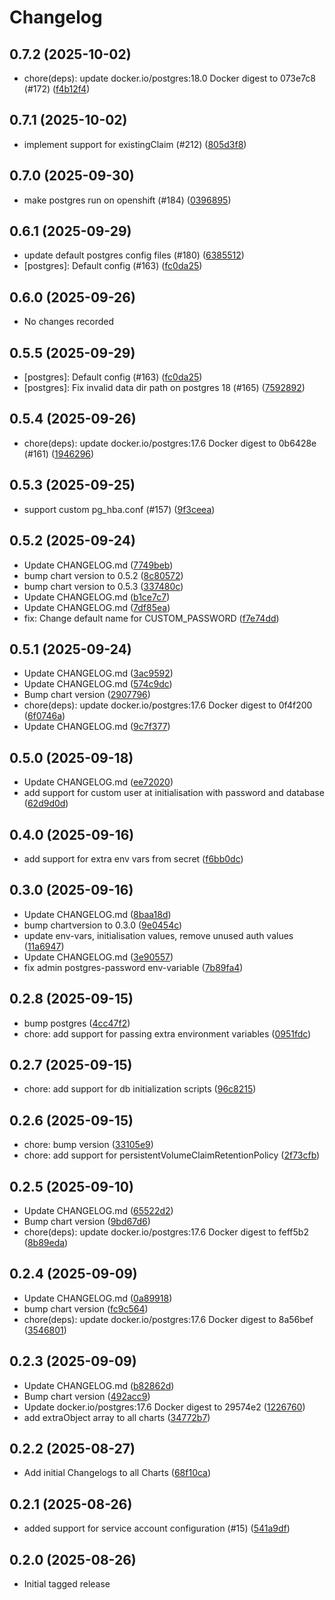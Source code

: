 # Changelog


## 0.7.2 (2025-10-02)

* chore(deps): update docker.io/postgres:18.0 Docker digest to 073e7c8 (#172) ([f4b12f4](https://github.com/rsaladra/helm-charts/commit/f4b12f4))

## 0.7.1 (2025-10-02)

* implement support for existingClaim (#212) ([805d3f8](https://github.com/rsaladra/helm-charts/commit/805d3f8))

## 0.7.0 (2025-09-30)

* make postgres run on openshift (#184) ([0396895](https://github.com/rsaladra/helm-charts/commit/0396895))

## 0.6.1 (2025-09-29)

* update default postgres config files (#180) ([6385512](https://github.com/rsaladra/helm-charts/commit/6385512))
* [postgres]: Default config (#163) ([fc0da25](https://github.com/rsaladra/helm-charts/commit/fc0da25))

## 0.6.0 (2025-09-26)

* No changes recorded

## 0.5.5 (2025-09-29)

* [postgres]: Default config (#163) ([fc0da25](https://github.com/rsaladra/helm-charts/commit/fc0da25))
* [postgres]: Fix invalid data dir path on postgres 18 (#165) ([7592892](https://github.com/rsaladra/helm-charts/commit/7592892))

## 0.5.4 (2025-09-26)

* chore(deps): update docker.io/postgres:17.6 Docker digest to 0b6428e (#161) ([1946296](https://github.com/rsaladra/helm-charts/commit/1946296))

## 0.5.3 (2025-09-25)

* support custom pg_hba.conf (#157) ([9f3ceea](https://github.com/rsaladra/helm-charts/commit/9f3ceea))

## 0.5.2 (2025-09-24)

* Update CHANGELOG.md ([7749beb](https://github.com/rsaladra/helm-charts/commit/7749beb))
* bump chart version to 0.5.2 ([8c80572](https://github.com/rsaladra/helm-charts/commit/8c80572))
* bump chart version to 0.5.3 ([337480c](https://github.com/rsaladra/helm-charts/commit/337480c))
* Update CHANGELOG.md ([b1ce7c7](https://github.com/rsaladra/helm-charts/commit/b1ce7c7))
* Update CHANGELOG.md ([7df85ea](https://github.com/rsaladra/helm-charts/commit/7df85ea))
* fix: Change default name for CUSTOM_PASSWORD ([f7e74dd](https://github.com/rsaladra/helm-charts/commit/f7e74dd))

## 0.5.1 (2025-09-24)

* Update CHANGELOG.md ([3ac9592](https://github.com/rsaladra/helm-charts/commit/3ac9592))
* Update CHANGELOG.md ([574c9dc](https://github.com/rsaladra/helm-charts/commit/574c9dc))
* Bump chart version ([2907796](https://github.com/rsaladra/helm-charts/commit/2907796))
* chore(deps): update docker.io/postgres:17.6 Docker digest to 0f4f200 ([6f0746a](https://github.com/rsaladra/helm-charts/commit/6f0746a))
* Update CHANGELOG.md ([9c7f377](https://github.com/rsaladra/helm-charts/commit/9c7f377))

## 0.5.0 (2025-09-18)

* Update CHANGELOG.md ([ee72020](https://github.com/rsaladra/helm-charts/commit/ee72020))
* add support for custom user at initialisation with password and database ([62d9d0d](https://github.com/rsaladra/helm-charts/commit/62d9d0d))

## 0.4.0 (2025-09-16)

* add support for extra env vars from secret ([f6bb0dc](https://github.com/rsaladra/helm-charts/commit/f6bb0dc))

## 0.3.0 (2025-09-16)

* Update CHANGELOG.md ([8baa18d](https://github.com/rsaladra/helm-charts/commit/8baa18d))
* bump chartversion to 0.3.0 ([9e0454c](https://github.com/rsaladra/helm-charts/commit/9e0454c))
* update env-vars, initialisation values, remove unused auth values ([11a6947](https://github.com/rsaladra/helm-charts/commit/11a6947))
* Update CHANGELOG.md ([3e90557](https://github.com/rsaladra/helm-charts/commit/3e90557))
* fix admin postgres-password env-variable ([7b89fa4](https://github.com/rsaladra/helm-charts/commit/7b89fa4))

## 0.2.8 (2025-09-15)

* bump postgres ([4cc47f2](https://github.com/rsaladra/helm-charts/commit/4cc47f2))
* chore: add support for passing extra environment variables ([0951fdc](https://github.com/rsaladra/helm-charts/commit/0951fdc))

## 0.2.7 (2025-09-15)

* chore: add support for db initialization scripts ([96c8215](https://github.com/rsaladra/helm-charts/commit/96c8215))

## 0.2.6 (2025-09-15)

* chore: bump version ([33105e9](https://github.com/rsaladra/helm-charts/commit/33105e9))
* chore: add support for persistentVolumeClaimRetentionPolicy ([2f73cfb](https://github.com/rsaladra/helm-charts/commit/2f73cfb))

## 0.2.5 (2025-09-10)

* Update CHANGELOG.md ([65522d2](https://github.com/rsaladra/helm-charts/commit/65522d2))
* Bump chart version ([9bd67d6](https://github.com/rsaladra/helm-charts/commit/9bd67d6))
* chore(deps): update docker.io/postgres:17.6 Docker digest to feff5b2 ([8b89eda](https://github.com/rsaladra/helm-charts/commit/8b89eda))

## 0.2.4 (2025-09-09)

* Update CHANGELOG.md ([0a89918](https://github.com/rsaladra/helm-charts/commit/0a89918))
* bump chart version ([fc9c564](https://github.com/rsaladra/helm-charts/commit/fc9c564))
* chore(deps): update docker.io/postgres:17.6 Docker digest to 8a56bef ([3546801](https://github.com/rsaladra/helm-charts/commit/3546801))

## 0.2.3 (2025-09-09)

* Update CHANGELOG.md ([b82862d](https://github.com/rsaladra/helm-charts/commit/b82862d))
* Bump chart version ([492acc9](https://github.com/rsaladra/helm-charts/commit/492acc9))
* Update docker.io/postgres:17.6 Docker digest to 29574e2 ([1226760](https://github.com/rsaladra/helm-charts/commit/1226760))
* add extraObject array to all charts ([34772b7](https://github.com/rsaladra/helm-charts/commit/34772b7))

## 0.2.2 (2025-08-27)

* Add initial Changelogs to all Charts ([68f10ca](https://github.com/rsaladra/helm-charts/commit/68f10ca))

## 0.2.1 (2025-08-26)

* added support for service account configuration (#15) ([541a9df](https://github.com/rsaladra/helm-charts/commit/541a9df))

## 0.2.0 (2025-08-26)

* Initial tagged release
